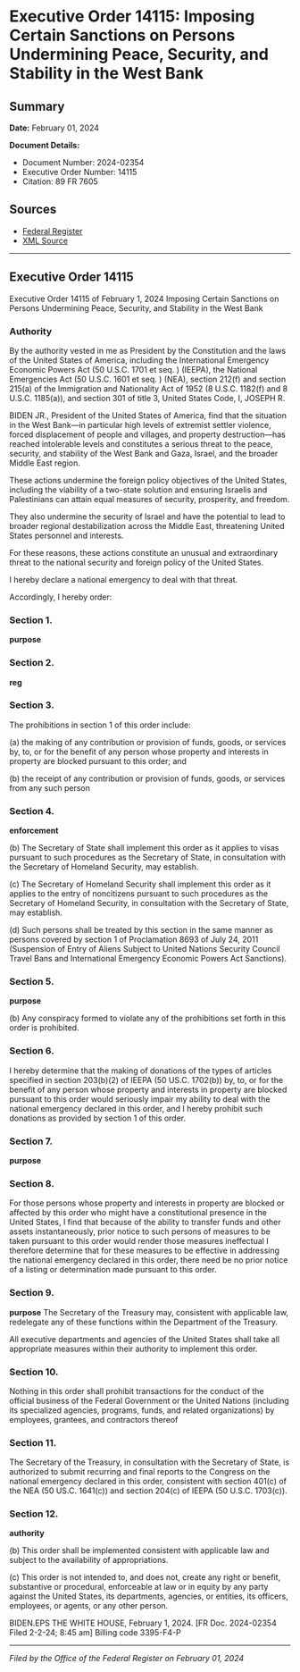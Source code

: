 # Executive Order 14115: Imposing Certain Sanctions on Persons Undermining Peace, Security, and Stability in the West Bank

## Summary

**Date:** February 01, 2024

**Document Details:**
- Document Number: 2024-02354
- Executive Order Number: 14115
- Citation: 89 FR 7605

## Sources
- [Federal Register](https://www.federalregister.gov/documents/2024/02/05/2024-02354/imposing-certain-sanctions-on-persons-undermining-peace-security-and-stability-in-the-west-bank)
- [XML Source](https://www.federalregister.gov/documents/full_text/xml/2024/02/05/2024-02354.xml)

---

## Executive Order 14115

Executive Order 14115 of February 1, 2024
Imposing Certain Sanctions on Persons Undermining Peace, Security, and Stability in the West Bank
### Authority

By the authority vested in me as President by the Constitution and the laws of the United States of America, including the International Emergency Economic Powers Act (50 U.S.C. 1701 
et seq.
) (IEEPA), the National Emergencies Act (50 U.S.C. 1601 
et seq.
) (NEA), section 212(f) and section 215(a) of the Immigration and Nationality Act of 1952 (8 U.S.C. 1182(f) and 8 U.S.C. 1185(a)), and section 301 of title 3, United States Code,
I, JOSEPH R.

BIDEN JR., President of the United States of America, find that the situation in the West Bank—in particular high levels of extremist settler violence, forced displacement of people and villages, and property destruction—has reached intolerable levels and constitutes a serious threat to the peace, security, and stability of the West Bank and Gaza, Israel, and the broader Middle East region.

These actions undermine the foreign policy objectives of the United States, including the viability of a two-state solution and ensuring Israelis and Palestinians can attain equal measures of security, prosperity, and freedom.

They also undermine the security of Israel and have the potential to lead to broader regional destabilization across the Middle East, threatening United States personnel and interests.

For these reasons, these actions constitute an unusual and extraordinary threat to the national security and foreign policy of the United States.

I hereby declare a national emergency to deal with that threat.

Accordingly, I hereby order:
### Section 1.

**purpose**

### Section 2.

**reg**

### Section 3.

The prohibitions in section 1 of this order include:

(a) the making of any contribution or provision of funds, goods, or services by, to, or for the benefit of any person whose property and interests in property are blocked pursuant to this order; and

(b) the receipt of any contribution or provision of funds, goods, or services from any such person
### Section 4.

**enforcement**

(b) The Secretary of State shall implement this order as it applies to visas pursuant to such procedures as the Secretary of State, in consultation with the Secretary of Homeland Security, may establish.

(c) The Secretary of Homeland Security shall implement this order as it applies to the entry of noncitizens pursuant to such procedures as the Secretary of Homeland Security, in consultation with the Secretary of State, may establish.

(d) Such persons shall be treated by this section in the same manner as persons covered by section 1 of Proclamation 8693 of July 24, 2011 (Suspension of Entry of Aliens Subject to United Nations Security Council Travel Bans and International Emergency Economic Powers Act Sanctions).
### Section 5.

**purpose**

(b) Any conspiracy formed to violate any of the prohibitions set forth in this order is prohibited.
### Section 6.

I hereby determine that the making of donations of the types of articles specified in section 203(b)(2) of IEEPA (50 US.C. 1702(b)) by, to, or for the benefit of any person whose property and interests in property are blocked pursuant to this order would seriously impair my ability to 
deal with the national emergency declared in this order, and I hereby prohibit such donations as provided by section 1 of this order.
### Section 7.

**purpose**

### Section 8.

For those persons whose property and interests in property are blocked or affected by this order who might have a constitutional presence in the United States, I find that because of the ability to transfer funds and other assets instantaneously, prior notice to such persons of measures to be taken pursuant to this order would render those measures ineffectual I therefore determine that for these measures to be effective in addressing the national emergency declared in this order, there need be no prior notice of a listing or determination made pursuant to this order.
### Section 9.

**purpose**
 The Secretary of the Treasury may, consistent with applicable law, redelegate any of these functions within the Department of the Treasury.

All executive departments and agencies of the United States shall take all appropriate measures within their authority to implement this order.
### Section 10.

Nothing in this order shall prohibit transactions for the conduct of the official business of the Federal Government or the United Nations (including its specialized agencies, programs, funds, and related organizations) by employees, grantees, and contractors thereof
### Section 11.

The Secretary of the Treasury, in consultation with the Secretary of State, is authorized to submit recurring and final reports to the Congress on the national emergency declared in this order, consistent with section 401(c) of the NEA (50 US.C. 1641(c)) and section 204(c) of IEEPA (50 U.S.C. 1703(c)).
### Section 12.

**authority**

(b) This order shall be implemented consistent with applicable law and subject to the availability of appropriations.

(c) This order is not intended to, and does not, create any right or benefit, substantive or procedural, enforceable at law or in equity by any party against the United States, its departments, agencies, or entities, its officers, employees, or agents, or any other person.

BIDEN.EPS
THE WHITE HOUSE,
February 1, 2024.
[FR Doc. 2024-02354 
Filed 2-2-24; 8:45 am]
Billing code 3395-F4-P

---

*Filed by the Office of the Federal Register on February 01, 2024*
